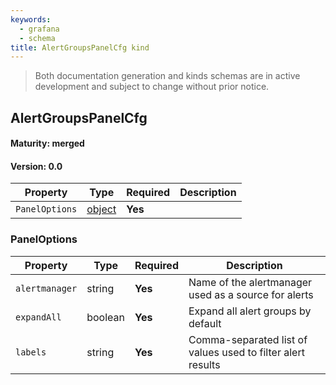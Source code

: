 ```yaml
---
keywords:
  - grafana
  - schema
title: AlertGroupsPanelCfg kind
---
```

> Both documentation generation and kinds schemas are in active development and subject to change without prior notice.

## AlertGroupsPanelCfg

#### Maturity: merged
#### Version: 0.0



| Property       | Type                    | Required | Description |
|----------------|-------------------------|----------|-------------|
| `PanelOptions` | [object](#paneloptions) | **Yes**  |             |

### PanelOptions

| Property       | Type    | Required | Description                                                 |
|----------------|---------|----------|-------------------------------------------------------------|
| `alertmanager` | string  | **Yes**  | Name of the alertmanager used as a source for alerts        |
| `expandAll`    | boolean | **Yes**  | Expand all alert groups by default                          |
| `labels`       | string  | **Yes**  | Comma-separated list of values used to filter alert results |



